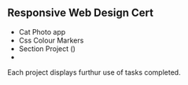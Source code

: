 <h2>Responsive Web Design Cert</h2>

<ul>
  <li> Cat Photo app</li>
  <li> Css Colour Markers</li>
  <li> Section Project ()</li>
  <li></li>
</ul>

<p>Each project displays furthur use of tasks completed.</p>
